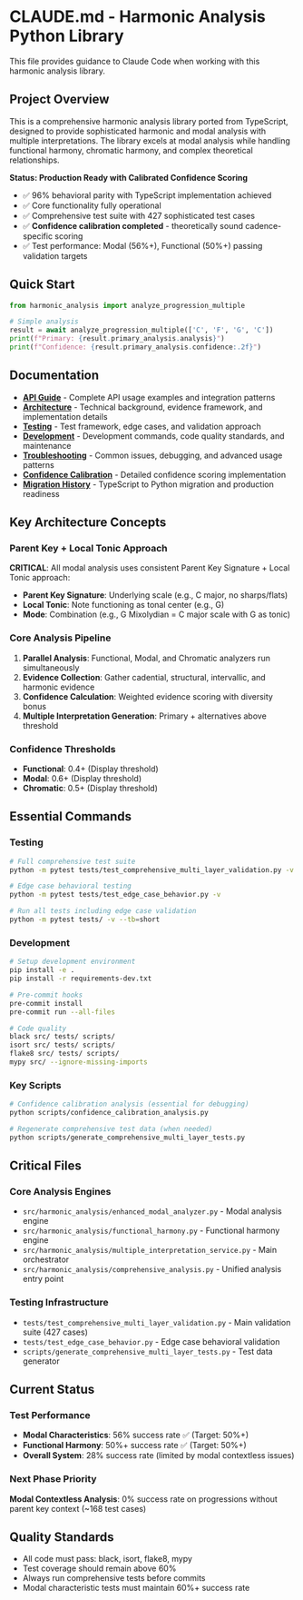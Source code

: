 # CLAUDE.md - Harmonic Analysis Python Library

This file provides guidance to Claude Code when working with this harmonic analysis library.

## Project Overview

This is a comprehensive harmonic analysis library ported from TypeScript, designed to provide sophisticated harmonic and
modal analysis with multiple interpretations. The library excels at modal analysis while handling functional harmony,
chromatic harmony, and complex theoretical relationships.

**Status: Production Ready with Calibrated Confidence Scoring**

- ✅ 96% behavioral parity with TypeScript implementation achieved
- ✅ Core functionality fully operational
- ✅ Comprehensive test suite with 427 sophisticated test cases
- ✅ **Confidence calibration completed** - theoretically sound cadence-specific scoring
- ✅ Test performance: Modal (56%+), Functional (50%+) passing validation targets

## Quick Start

```python
from harmonic_analysis import analyze_progression_multiple

# Simple analysis
result = await analyze_progression_multiple(['C', 'F', 'G', 'C'])
print(f"Primary: {result.primary_analysis.analysis}")
print(f"Confidence: {result.primary_analysis.confidence:.2f}")
```

## Documentation

- **[API Guide](docs/API_GUIDE.md)** - Complete API usage examples and integration patterns
- **[Architecture](docs/ARCHITECTURE.md)** - Technical background, evidence framework, and implementation details
- **[Testing](docs/TESTING.md)** - Test framework, edge cases, and validation approach
- **[Development](docs/DEVELOPMENT.md)** - Development commands, code quality standards, and maintenance
- **[Troubleshooting](docs/TROUBLESHOOTING.md)** - Common issues, debugging, and advanced usage patterns
- **[Confidence Calibration](docs/CONFIDENCE_CALIBRATION.md)** - Detailed confidence scoring implementation
- **[Migration History](docs/MIGRATION_HISTORY.md)** - TypeScript to Python migration and production readiness

## Key Architecture Concepts

### Parent Key + Local Tonic Approach

**CRITICAL**: All modal analysis uses consistent Parent Key Signature + Local Tonic approach:

- **Parent Key Signature**: Underlying scale (e.g., C major, no sharps/flats)
- **Local Tonic**: Note functioning as tonal center (e.g., G)
- **Mode**: Combination (e.g., G Mixolydian = C major scale with G as tonic)

### Core Analysis Pipeline

1. **Parallel Analysis**: Functional, Modal, and Chromatic analyzers run simultaneously
2. **Evidence Collection**: Gather cadential, structural, intervallic, and harmonic evidence
3. **Confidence Calculation**: Weighted evidence scoring with diversity bonus
4. **Multiple Interpretation Generation**: Primary + alternatives above threshold

### Confidence Thresholds

- **Functional**: 0.4+ (Display threshold)
- **Modal**: 0.6+ (Display threshold)
- **Chromatic**: 0.5+ (Display threshold)

## Essential Commands

### Testing

```bash
# Full comprehensive test suite
python -m pytest tests/test_comprehensive_multi_layer_validation.py -v

# Edge case behavioral testing
python -m pytest tests/test_edge_case_behavior.py -v

# Run all tests including edge case validation
python -m pytest tests/ -v --tb=short
```

### Development

```bash
# Setup development environment
pip install -e .
pip install -r requirements-dev.txt

# Pre-commit hooks
pre-commit install
pre-commit run --all-files

# Code quality
black src/ tests/ scripts/
isort src/ tests/ scripts/
flake8 src/ tests/ scripts/
mypy src/ --ignore-missing-imports
```

### Key Scripts

```bash
# Confidence calibration analysis (essential for debugging)
python scripts/confidence_calibration_analysis.py

# Regenerate comprehensive test data (when needed)
python scripts/generate_comprehensive_multi_layer_tests.py
```

## Critical Files

### Core Analysis Engines

- `src/harmonic_analysis/enhanced_modal_analyzer.py` - Modal analysis engine
- `src/harmonic_analysis/functional_harmony.py` - Functional harmony engine
- `src/harmonic_analysis/multiple_interpretation_service.py` - Main orchestrator
- `src/harmonic_analysis/comprehensive_analysis.py` - Unified analysis entry point

### Testing Infrastructure

- `tests/test_comprehensive_multi_layer_validation.py` - Main validation suite (427 cases)
- `tests/test_edge_case_behavior.py` - Edge case behavioral validation
- `scripts/generate_comprehensive_multi_layer_tests.py` - Test data generator

## Current Status

### Test Performance

- **Modal Characteristics**: 56% success rate ✅ (Target: 50%+)
- **Functional Harmony**: 50%+ success rate ✅ (Target: 50%+)
- **Overall System**: 28% success rate (limited by modal contextless issues)

### Next Phase Priority

**Modal Contextless Analysis**: 0% success rate on progressions without parent key context (~168 test cases)

## Quality Standards

- All code must pass: black, isort, flake8, mypy
- Test coverage should remain above 60%
- Always run comprehensive tests before commits
- Modal characteristic tests must maintain 60%+ success rate
